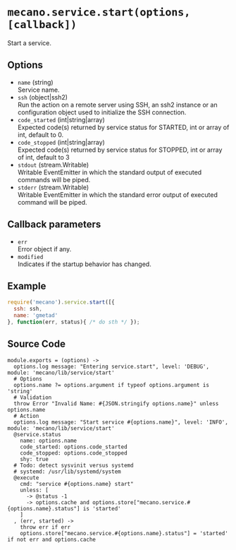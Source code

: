 
# `mecano.service.start(options, [callback])`

Start a service.

## Options

*   `name` (string)   
    Service name.   
*   `ssh` (object|ssh2)   
    Run the action on a remote server using SSH, an ssh2 instance or an
    configuration object used to initialize the SSH connection.   
*   `code_started` (int|string|array)   
    Expected code(s) returned by service status for STARTED, int or array of
    int, default to 0.   
*   `code_stopped` (int|string|array)   
    Expected code(s) returned by service status for STOPPED, int or array of 
    int, default to 3   
*   `stdout` (stream.Writable)   
    Writable EventEmitter in which the standard output of executed commands will
    be piped.   
*   `stderr` (stream.Writable)   
    Writable EventEmitter in which the standard error output of executed command
    will be piped.   

## Callback parameters

*   `err`   
    Error object if any.   
*   `modified`   
    Indicates if the startup behavior has changed.   

## Example

```js
require('mecano').service.start([{
  ssh: ssh,
  name: 'gmetad'
}, function(err, status){ /* do sth */ });
```

## Source Code

    module.exports = (options) ->
      options.log message: "Entering service.start", level: 'DEBUG', module: 'mecano/lib/service/start'
      # Options
      options.name ?= options.argument if typeof options.argument is 'string'
      # Validation
      throw Error "Invalid Name: #{JSON.stringify options.name}" unless options.name
      # Action
      options.log message: "Start service #{options.name}", level: 'INFO', module: 'mecano/lib/service/start'
      @service.status
        name: options.name
        code_started: options.code_started
        code_stopped: options.code_stopped
        shy: true
      # Todo: detect sysvinit versus systemd
      # systemd: /usr/lib/systemd/system
      @execute
        cmd: "service #{options.name} start"
        unless: [
          -> @status -1
          -> options.cache and options.store["mecano.service.#{options.name}.status"] is 'started'
        ]
      , (err, started) ->
        throw err if err
        options.store["mecano.service.#{options.name}.status"] = 'started' if not err and options.cache
